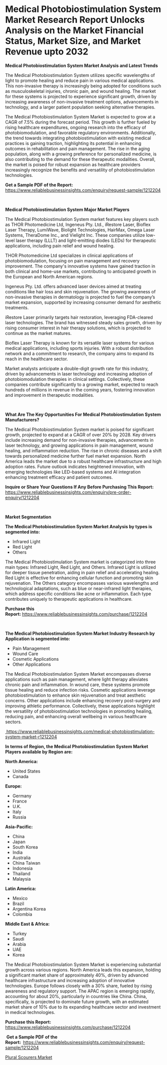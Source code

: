 <p><h1>Medical Photobiostimulation System Market Research Report Unlocks Analysis on the Market Financial Status, Market Size, and Market Revenue upto 2032</h1></p><p><strong>Medical Photobiostimulation System Market Analysis and Latest Trends</strong></p>
<p><p>The Medical Photobiostimulation System utilizes specific wavelengths of light to promote healing and reduce pain in various medical applications. This non-invasive therapy is increasingly being adopted for conditions such as musculoskeletal injuries, chronic pain, and wound healing. The market for these systems is projected to experience significant growth, driven by increasing awareness of non-invasive treatment options, advancements in technology, and a larger patient population seeking alternative therapies.</p><p>The Medical Photobiostimulation System Market is expected to grow at a CAGR of 7.5% during the forecast period. This growth is further fueled by rising healthcare expenditures, ongoing research into the efficacy of photobiomodulation, and favorable regulatory environments. Additionally, the trend towards integrating photobiostimulation with existing medical practices is gaining traction, highlighting its potential in enhancing outcomes in rehabilitation and pain management. The rise in the aging population, along with a growing preference for personalized medicine, is also contributing to the demand for these therapeutic modalities. Overall, the market is poised for robust expansion as healthcare providers increasingly recognize the benefits and versatility of photobiostimulation technologies.</p></p>
<p><strong>Get a Sample PDF of the Report:&nbsp;</strong> <a href="https://www.reliablebusinessinsights.com/enquiry/request-sample/1212204?utm_campaign=2735&utm_medium=2&utm_source=Github&utm_content=ia&utm_term=24032025&utm_id=medical-photobiostimulation-system">https://www.reliablebusinessinsights.com/enquiry/request-sample/1212204</a></p>
<p>&nbsp;</p>
<p><strong>Medical Photobiostimulation System Major Market Players</strong></p>
<p><p>The Medical Photobiostimulation System market features key players such as THOR Photomedicine Ltd, Ingeneus Pty. Ltd., iRestore Laser, Bioflex Laser Therapy, LumiWave, Biolight Technologies, HairMax, Omega Laser Systems, TheraDome Inc., and Vielight Inc. These companies utilize low-level laser therapy (LLLT) and light-emitting diodes (LEDs) for therapeutic applications, including pain relief and wound healing.</p><p>THOR Photomedicine Ltd specializes in clinical applications of photobiomodulation, focusing on pain management and recovery improvement. The company's innovative systems have gained traction in both clinical and home-use markets, contributing to anticipated growth in the European and North American regions.</p><p>Ingeneus Pty. Ltd. offers advanced laser devices aimed at treating conditions like hair loss and skin rejuvenation. The growing awareness of non-invasive therapies in dermatology is projected to fuel the company’s market expansion, supported by increasing consumer demand for aesthetic treatments.</p><p>iRestore Laser primarily targets hair restoration, leveraging FDA-cleared laser technologies. The brand has witnessed steady sales growth, driven by rising consumer interest in hair therapy solutions, which is projected to continue as the market matures.</p><p>Bioflex Laser Therapy is known for its versatile laser systems for various medical applications, including sports injuries. With a robust distribution network and a commitment to research, the company aims to expand its reach in the healthcare sector.</p><p>Market analysts anticipate a double-digit growth rate for this industry, driven by advancements in laser technology and increasing adoption of photobiomodulation therapies in clinical settings. Collectively, these companies contribute significantly to a growing market, expected to reach hundreds of millions in revenue in the coming years, fostering innovation and improvement in therapeutic modalities.</p></p>
<p>&nbsp;</p>
<p><strong>What Are The Key Opportunities For Medical Photobiostimulation System Manufacturers?</strong></p>
<p><p>The Medical Photobiostimulation System market is poised for significant growth, projected to expand at a CAGR of over 20% by 2028. Key drivers include increasing demand for non-invasive therapies, advancements in laser technology, and growing applications in pain management, wound healing, and inflammation reduction. The rise in chronic diseases and a shift towards personalized medicine further fuel market expansion. North America leads the market due to a robust healthcare infrastructure and high adoption rates. Future outlook indicates heightened innovation, with emerging technologies like LED-based systems and AI integration enhancing treatment efficacy and patient outcomes.</p></p>
<p><strong>Inquire or Share Your Questions If Any Before Purchasing This Report:</strong> <a href="https://www.reliablebusinessinsights.com/enquiry/pre-order-enquiry/1212204?utm_campaign=2735&utm_medium=2&utm_source=Github&utm_content=ia&utm_term=24032025&utm_id=medical-photobiostimulation-system">https://www.reliablebusinessinsights.com/enquiry/pre-order-enquiry/1212204</a></p>
<p>&nbsp;</p>
<p><strong>Market Segmentation</strong></p>
<p><strong>The Medical Photobiostimulation System Market Analysis by types is segmented into:</strong></p>
<p><ul><li>Infrared Light</li><li>Red Light</li><li>Others</li></ul></p>
<p><p>The Medical Photobiostimulation System market is categorized into three main types: Infrared Light, Red Light, and Others. Infrared Light is utilized for deeper tissue penetration, aiding in pain relief and accelerating healing. Red Light is effective for enhancing cellular function and promoting skin rejuvenation. The Others category encompasses various wavelengths and technological adaptations, such as blue or near-infrared light therapies, which address specific conditions like acne or inflammation. Each type contributes uniquely to therapeutic applications in healthcare.</p></p>
<p><strong>Purchase this Report:&nbsp;</strong><a href="https://www.reliablebusinessinsights.com/purchase/1212204?utm_campaign=2735&utm_medium=2&utm_source=Github&utm_content=ia&utm_term=24032025&utm_id=medical-photobiostimulation-system">https://www.reliablebusinessinsights.com/purchase/1212204</a></p>
<p>&nbsp;</p>
<p><strong>The Medical Photobiostimulation System Market Industry Research by Application is segmented into:</strong></p>
<p><ul><li>Pain Management</li><li>Wound Care</li><li>Cosmetic Applications</li><li>Other Applications</li></ul></p>
<p><p>The Medical Photobiostimulation System Market encompasses diverse applications such as pain management, where light therapy alleviates chronic pain and inflammation. In wound care, these systems promote tissue healing and reduce infection risks. Cosmetic applications leverage photobiostimulation to enhance skin rejuvenation and treat aesthetic concerns. Other applications include enhancing recovery post-surgery and improving athletic performance. Collectively, these applications highlight the versatility of photobiostimulation technologies in promoting healing, reducing pain, and enhancing overall wellbeing in various healthcare sectors.</p></p>
<p><a href="https://www.reliablebusinessinsights.com/medical-photobiostimulation-system-market-r1212204?utm_campaign=2735&utm_medium=2&utm_source=Github&utm_content=ia&utm_term=24032025&utm_id=medical-photobiostimulation-system">&nbsp;https://www.reliablebusinessinsights.com/medical-photobiostimulation-system-market-r1212204</a></p>
<p><strong>In terms of Region, the Medical Photobiostimulation System Market Players available by Region are:</strong></p>
<p>
    <p> <strong> North America: </strong>
        <ul>
            <li>United States</li>
            <li>Canada</li>
        </ul>
        </p> 
    <p> <strong> Europe: </strong>
        <ul>
            <li>Germany</li>
            <li>France</li>
            <li>U.K.</li>
            <li>Italy</li>
            <li>Russia</li>
        </ul>
        </p> 
    <p> <strong> Asia-Pacific: </strong>
        <ul>
            <li>China</li>
            <li>Japan</li>
            <li>South Korea</li>
            <li>India</li>
            <li>Australia</li>
            <li>China Taiwan</li>
            <li>Indonesia</li>
            <li>Thailand</li>
            <li>Malaysia</li>
        </ul>
        </p> 
    <p> <strong> Latin America: </strong>
        <ul>
            <li>Mexico</li>
            <li>Brazil</li>
            <li>Argentina Korea</li>
            <li>Colombia</li>
        </ul>
        </p> 
    <p> <strong> Middle East & Africa: </strong>
        <ul>
            <li>Turkey</li>
            <li>Saudi</li>
            <li>Arabia</li>
            <li>UAE</li>
            <li>Korea</li>
        </ul>
    </p>
    </p>
<p><p>The Medical Photobiostimulation System Market is experiencing substantial growth across various regions. North America leads this expansion, holding a significant market share of approximately 40%, driven by advanced healthcare infrastructure and increasing adoption of innovative technologies. Europe follows closely with a 30% share, fueled by rising awareness and regulatory support. The APAC region is emerging rapidly, accounting for about 20%, particularly in countries like China. China, specifically, is projected to dominate future growth, with an estimated market share of 10% due to its expanding healthcare sector and investment in medical technologies.</p></p>
<p><strong>Purchase this Report: </strong><a href="https://www.reliablebusinessinsights.com/purchase/1212204?utm_campaign=2735&utm_medium=2&utm_source=Github&utm_content=ia&utm_term=24032025&utm_id=medical-photobiostimulation-system">https://www.reliablebusinessinsights.com/purchase/1212204</a></p>
<p>&nbsp;<strong>Get a Sample PDF of the Report:&nbsp;&nbsp;</strong><a href="https://www.reliablebusinessinsights.com/enquiry/request-sample/1212204?utm_campaign=2735&utm_medium=2&utm_source=Github&utm_content=ia&utm_term=24032025&utm_id=medical-photobiostimulation-system">https://www.reliablebusinessinsights.com/enquiry/request-sample/1212204</a></p>
<p><strong></strong></p>
<p><p><a href="https://github.com/baheraennika/Market-Research-Report-List-1/blob/main/plural-scourers-market.md?utm_campaign=2735&utm_medium=2&utm_source=Github&utm_content=ia&utm_term=24032025&utm_id=medical-photobiostimulation-system">Plural Scourers Market</a></p></p>